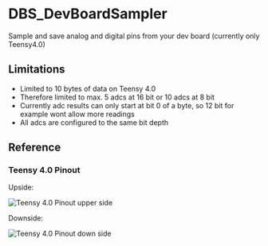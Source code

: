 # DBS_DevBoardSampler
Sample and save analog and digital pins from your dev board (currently only Teensy4.0)

## Limitations
- Limited to 10 bytes of data on Teensy 4.0
- Therefore limited to max. 5 adcs at 16 bit or 10 adcs at 8 bit
- Currently adc results can only start at bit 0 of a byte, so 12 bit for example wont allow more readings
- All adcs are configured to the same bit depth

## Reference
### Teensy 4.0 Pinout
Upside:

![Teensy 4.0 Pinout upper side](https://forum.pjrc.com/teensy40_pinout1.png)

Downside:

![Teensy 4.0 Pinout down side](https://forum.pjrc.com/teensy40_pinout2.png)